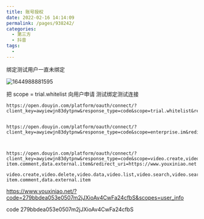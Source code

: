 ```yaml
---
title: 账号授权
date: 2022-02-16 14:14:09
permalink: /pages/938242/
categories:
  - 第三方
  - 抖音
tags:
  - 
---
```






绑定测试用户一直未绑定 



![1644988881595](http://img.alicbin.com/img/20220216142224.jpg)



把 scope = trial.whitelist 向用户申请 测试绑定测试连接





```
https://open.douyin.com/platform/oauth/connect/?client_key=awyiewjn83dytpnw&response_type=code&scope=trial.whitelist&redirect_uri=https://www.youxiniao.net


```



```
https://open.douyin.com/platform/oauth/connect/?client_key=awyiewjn83dytpnw&response_type=code&scope=enterprise.im&redirect_uri=https://www.youxiniao.net



```





```shell
https://open.douyin.com/platform/oauth/connect/?client_key=awyiewjn83dytpnw&response_type=code&scope=video.create,video.delete,video.data,video.list,video.search,video.search.comment,user_info,following.list,fans.list,fans.check,	
item.comment,data.external.item&redirect_uri=https://www.youxiniao.net

```





```
video.create,video.delete,video.data,video.list,video.search,video.search.comment,user_info,following.list,fans.list,fans.check,	
item.comment,data.external.item
```



https://www.youxiniao.net/?code=279bbdea053e0507m2jJXioAv4CwFa24cfbS&scopes=user_info

code  279bbdea053e0507m2jJXioAv4CwFa24cfbS

